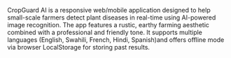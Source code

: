 CropGuard AI is a responsive web/mobile application designed to help small-scale farmers detect plant diseases in real-time using AI-powered image recognition.
The app features a rustic, earthy farming aesthetic combined with a professional and friendly tone.
It supports multiple languages (English, Swahili, French, Hindi, Spanish)and offers offline mode via browser LocalStorage for storing past results.

